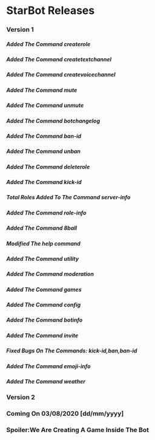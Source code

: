 # StarBot Releases

### Version 1

##### Added The Command createrole
##### Added The Command createtextchannel
##### Added The Command createvoicechannel
##### Added The Command mute
##### Added The Command unmute
##### Added The Command botchangelog
##### Added The Command ban-id
##### Added The Command unban
##### Added The Command deleterole
##### Added The Command kick-id
##### Total Roles Added To The Command server-info
##### Added The Command role-info
##### Added The Command 8ball
##### Modified The help command
##### Added The Command utility
##### Added The Command moderation
##### Added The Command games
##### Added The Command config
##### Added The Command botinfo
##### Added The Command invite
##### Fixed Bugs On The Commands: kick-id,ban,ban-id
##### Added The Command emoji-info
##### Added The Command weather


### Version 2

### Coming On 03/08/2020 [dd/mm/yyyy]

### Spoiler:We Are Creating A Game Inside The Bot
